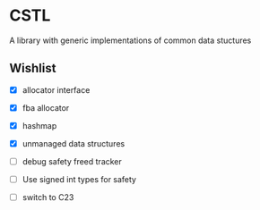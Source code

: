 # CSTL

A library with generic implementations of common data stuctures

## Wishlist
- [x] allocator interface
- [x] fba allocator
- [x] hashmap
- [x] unmanaged data structures
- [ ] debug safety freed tracker
- [ ] Use signed int types for safety
- [ ] switch to C23

